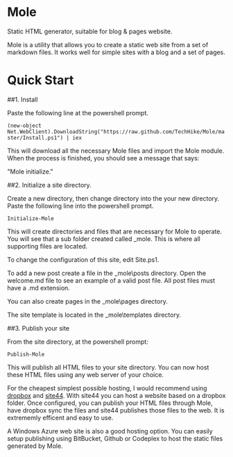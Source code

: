 Mole
====

Static HTML generator, suitable for blog &amp; pages website.

Mole is a utility that allows you to create a static web site from a set of 
markdown files. It works well for simple sites with a blog and a set of pages.

# Quick Start

##1. Install 

Paste the following line at the powershell prompt.

`
(new-object Net.WebClient).DownloadString("https://raw.github.com/TechHike/Mole/master/Install.ps1") | iex
`

This will download all the necessary Mole files and import the Mole module. When the process is finished, you should see a message that says:

"Mole initialize."

##2. Initialize a site directory.

Create a new directory, then change directory into the your new directory. Paste the following line into the powershell prompt.

`
Initialize-Mole
`

This will create directories and files that are necessary for Mole to operate. You will see that a sub folder created called _mole. This is where all supporting files are located.

To change the configuration of this site, edit Site.ps1.

To add a new post create a file in the _mole\posts directory. Open the welcome.md file to see an example of a valid post file. All post files must have a .md extension. 

You can also create pages in the _mole\pages directory.

The site template is located in the _mole\templates directory.

##3. Publish your site

From the site directory, at the powershell prompt:

`
Publish-Mole
`

This will publish all HTML files to your site directory. You can now host these HTML files using any web server of your choice.

For the cheapest  simplest possible hosting, I would recommend using [dropbox](http://www.dropbox.com) and [site44](http://www.site44.com). With site44 you can host a website based on a dropbox folder. Once configured, you can publish your HTML files through Mole, have dropbox sync the files and site44 publishes those files to the web. It is extrememly efficent and easy to use.

A Windows Azure web site is also a good hosting option. You can easily setup publishing using BitBucket, Github or Codeplex to host the static files generated by Mole.